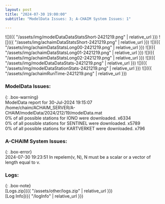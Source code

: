 ```yaml
---
layout: post
title: "2024-07-30 19:00:00"
subtitle: "ModelData Issues: 3; A-CHAIM System Issues: 1"

---
```


![]({{ "/assets/img/modelDataDataStatsShort-2421219.png" | relative_url }})
![]({{ "/assets/img/achaimDataStatsShort-2421219.png" | relative_url }})
![]({{ "/assets/img/achaimDataStatsLong00-2421219.png" | relative_url }})
![]({{ "/assets/img/achaimDataStatsLong01-2421219.png" | relative_url }})
![]({{ "/assets/img/achaimDataStatsLong02-2421219.png" | relative_url }})
![]({{ "/assets/img/modelDataDataStats-2421219.png" | relative_url }})
![]({{ "/assets/img/modelDataStationStats-2421219.png" | relative_url }})
![]({{ "/assets/img/achaimRunTime-2421219.png" | relative_url }})


### ModelData Issues:  
  
{: .box-warning}  
 ModelData report for 30-Jul-2024 19:15:07   
 /home/chaim/ACHAIM_SERVER/A-CHAIM/modelData/2024/212/19/modelData.mat   
 0% of all possible stations for IONO were downloaded. x6334   
 0% of all possible stations for SENTINEL were downloaded. x5789   
 0% of all possible stations for KARTVERKET were downloaded. x796   
  
### A-CHAIM System Issues:  
  
{: .box-error}  
2024-07-30 19:23:51 In repelem(v, N), N must be a scalar or a vector of length equal to v.  

### Logs:  
  
{: .box-note}  
[Logs.zip]({{ "/assets/other/logs.zip" | relative_url }})  
[Log Info]({{ "/logInfo" | relative_url }})  

